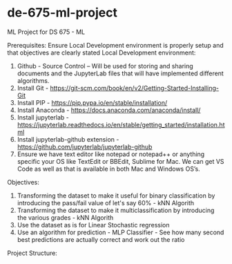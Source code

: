 # de-675-ml-project
ML Project for DS 675 - ML

Prerequisites:
Ensure Local Development environment is properly setup and that objectives are clearly stated
Local Development environment:
1.	Github - Source Control – Will be used for storing and sharing documents and the JupyterLab files that will have implemented different algorithms.
2.	Install Git - https://git-scm.com/book/en/v2/Getting-Started-Installing-Git
3.	Install PIP - https://pip.pypa.io/en/stable/installation/
4.	Install Anaconda - https://docs.anaconda.com/anaconda/install/
5.  Install jupyterlab - https://jupyterlab.readthedocs.io/en/stable/getting_started/installation.html
6.  Install jupyterlab-github extension - https://github.com/jupyterlab/jupyterlab-github
5.	Ensure we have text editor like notepad or notepad++ or anything specific your OS like TextEdit or BBEdit, Sublime for Mac. We can get VS Code as well as that is available in both Mac and Windows OS’s.

Objectives:
1. Transforming the dataset to make it useful for binary classification by introducing the pass/fail value of let's say 60% - kNN Algorith
2. Transforming the dataset to make it multiclassification by introducing the various grades - kNN Algorith
3. Use the dataset as is for Linear Stochastic regression
4. Use an algorithm for prediction - MLP Classifier - See how many second best predictions are actually correct and work out the ratio

Project Structure:



